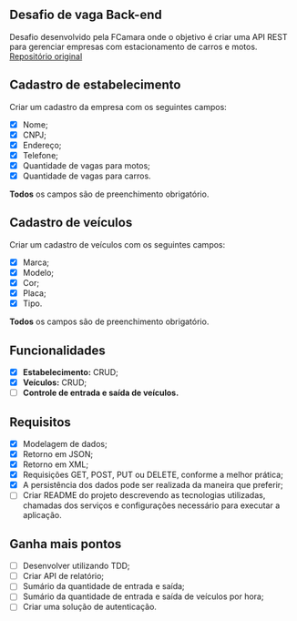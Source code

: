 ## Desafio de vaga Back-end
Desafio desenvolvido pela FCamara onde o objetivo é criar uma API REST para gerenciar empresas com estacionamento de carros e motos.
[Repositório original](https://github.com/fcamarasantos/backend-test-java)

## Cadastro de estabelecimento

Criar um cadastro da empresa com os seguintes campos:
- [x] Nome;
- [x] CNPJ;
- [x] Endereço;
- [x] Telefone;
- [x] Quantidade de vagas para motos;
- [x] Quantidade de vagas para carros.

**Todos** os campos são de preenchimento obrigatório.

## Cadastro de veículos

Criar um cadastro de veículos com os seguintes campos:
- [x] Marca;
- [x] Modelo;
- [x] Cor;
- [x] Placa;
- [x] Tipo.

**Todos** os campos são de preenchimento obrigatório.

## Funcionalidades

   - [x] **Estabelecimento:** CRUD;
   - [x] **Veículos:** CRUD;
   - [ ] **Controle de entrada e saída de veículos.**

## Requisitos

   - [x] Modelagem de dados;
   - [x] Retorno em JSON;
   - [x] Retorno em XML;
   - [x] Requisições GET, POST, PUT ou DELETE, conforme a melhor prática;
   - [x] A persistência dos dados pode ser realizada da maneira que preferir;
   - [ ] Criar README do projeto descrevendo as tecnologias utilizadas, chamadas dos serviços e configurações necessário para executar a aplicação.
   
## Ganha mais pontos
   - [ ] Desenvolver utilizando TDD;
   - [ ] Criar API de relatório;
   - [ ] Sumário da quantidade de entrada e saída;
   - [ ] Sumário da quantidade de entrada e saída de veículos por hora;
   - [ ] Criar uma solução de autenticação.